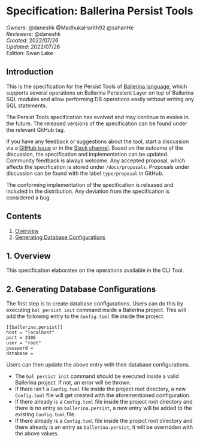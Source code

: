 # Specification: Ballerina Persist Tools

_Owners_: @daneshk @MadhukaHarith92 @sahanHe  
_Reviewers_: @daneshk  
_Created_: 2022/07/26   
_Updated_: 2022/07/26  
_Edition_: Swan Lake  

## Introduction
This is the specification for the Persist Tools of [Ballerina language](https://ballerina.io/), which supports several operations on Ballerina Persistent Layer on top of Ballerina SQL modules and allow performing DB operations easily without writing any SQL statements.

The Persist Tools specification has evolved and may continue to evolve in the future. The released versions of the specification can be found under the relevant GitHub tag.

If you have any feedback or suggestions about the tool, start a discussion via a [GitHub issue](https://github.com/ballerina-platform/ballerina-standard-library/issues) or in the [Slack channel](https://ballerina.io/community/). Based on the outcome of the discussion, the specification and implementation can be updated. Community feedback is always welcome. Any accepted proposal, which affects the specification is stored under `/docs/proposals`. Proposals under discussion can be found with the label `type/proposal` in GitHub.

The conforming implementation of the specification is released and included in the distribution. Any deviation from the specification is considered a bug.

## Contents

1. [Overview](#1-overview)
2. [Generating Database Configurations](#2-generating-database-configurations)

## 1. Overview
This specification elaborates on the operations available in the CLI Tool.

## 2. Generating Database Configurations
The first step is to create database configurations. Users can do this by executing `bal persist init` command inside a Ballerina project. This will add the following entry to the `Config.toml` file inside the project.

```ballerina
[[ballerina.persist]]
host = "localhost"
port = 3306
user = "root"
password =
database =
```

Users can then update the above entry with their database configurations.

- The `bal persist init` command should be executed inside a valid Ballerina project. If not, an error will be thrown.
- If there isn't a `Config.toml` file inside the project root directory, a new `Config.toml` file will get created with the aforementioned configuration.
- If there already is a `Config.toml` file inside the project root directory and there is no entry as `ballerina.persist`, a new entry will be added to the existing `Config.toml` file.
- If there already is a `Config.toml` file inside the project root directory and there already is an entry as `ballerina.persist`, it will be overridden with the above values.
